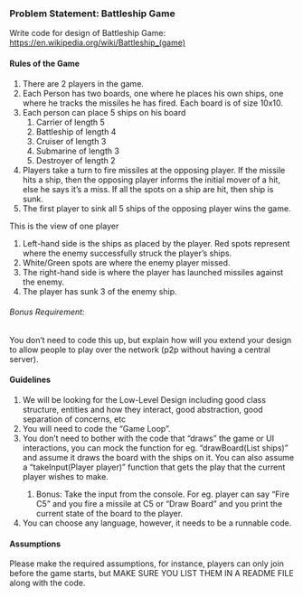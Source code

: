 ### Problem Statement: Battleship Game

Write code for design of Battleship Game: https://en.wikipedia.org/wiki/Battleship_(game)

#### Rules of the Game
1. There are 2 players in the game.
1. Each Person has two boards, one where he places his own ships, one where he tracks
   the missiles he has fired. Each board is of size 10x10.
1. Each person can place 5 ships on his board 
   1. Carrier of length 5
   1. Battleship of length 4
   1. Cruiser of length 3
   1. Submarine of length 3
   1. Destroyer of length 2
1. Players take a turn to fire missiles at the opposing player. If the missile hits a ship, then
   the opposing player informs the initial mover of a hit, else he says it’s a miss. If all the
   spots on a ship are hit, then ship is sunk.
1. The first player to sink all 5 ships of the opposing player wins the game.

This is the view of one player
1. Left-hand side is the ships as placed by the player. Red spots represent where the
   enemy successfully struck the player’s ships.
2. White/Green spots are where the enemy player missed.
3. The right-hand side is where the player has launched missiles against the enemy.
4. The player has sunk 3 of the enemy ship.
   
######  Bonus Requirement:
You don’t need to code this up, but explain how will you extend your design to
   allow people to play over the network (p2p without having a central server).

#### Guidelines
1. We will be looking for the Low-Level Design including good class structure, entities and
   how they interact, good abstraction, good separation of concerns, etc
2. You will need to code the “Game Loop”.
3. You don’t need to bother with the code that “draws” the game or UI interactions, you can
   mock the function for eg. “drawBoard(List<Ship> ships)” and assume it draws the board
   with the ships on it. You can also assume a “takeInput(Player player)” function that gets
   the play that the current player wishes to make.  
   1. Bonus: Take the input from the console. For eg. player can say “Fire C5” and you
   fire a missile at C5 or “Draw Board” and you print the current state of the board to
   the player.
4. You can choose any language, however, it needs to be a runnable code.
   
#### Assumptions
   Please make the required assumptions, for instance, players can only join before the
   game starts, but MAKE SURE YOU LIST THEM IN A README FILE along with the code.
